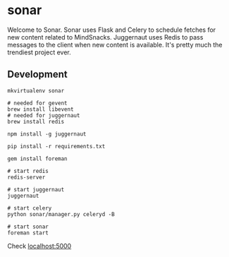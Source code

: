 sonar
=====

Welcome to Sonar. Sonar uses Flask and Celery to schedule fetches for new content related to MindSnacks. Juggernaut uses Redis to pass messages to the client when new content is available. It's pretty much the trendiest project ever.

Development
-----------

	mkvirtualenv sonar
	
	# needed for gevent
	brew install libevent
	# needed for juggernaut
	brew install redis

	npm install -g juggernaut

	pip install -r requirements.txt

	gem install foreman

	# start redis
	redis-server

	# start juggernaut
	juggernaut

	# start celery
	python sonar/manager.py celeryd -B

	# start sonar
	foreman start

Check [localhost:5000](http://localhost:5000)